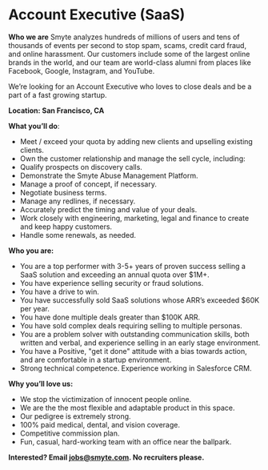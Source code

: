 # Account Executive (SaaS)


**Who we are**
Smyte analyzes hundreds of millions of users and tens of thousands of events per second to stop spam, scams, credit card fraud, and online harassment. Our customers include some of the largest online brands in the world, and our team are world-class alumni from places like Facebook, Google, Instagram, and YouTube.

We’re looking for an Account Executive who loves to close deals and be a part of a fast growing startup. 

**Location: San Francisco, CA**


**What you’ll do**:

* Meet / exceed your quota by adding new clients and upselling existing clients.
* Own the customer relationship and manage the sell cycle, including:
* Qualify prospects on discovery calls.
* Demonstrate the Smyte Abuse Management Platform.
* Manage a proof of concept, if necessary.
* Negotiate business terms.
* Manage any redlines, if necessary.
* Accurately predict the timing and value of your deals.
* Work closely with engineering, marketing, legal and finance to create and keep happy customers.
* Handle some renewals, as needed.

**Who you are:**

* You are a top performer with 3-5+ years of proven success selling a SaaS solution and exceeding an annual quota over $1M+.
* You have experience selling security or fraud solutions.
* You have a drive to win.
* You have successfully sold SaaS solutions whose ARR’s exceeded $60K per year.
* You have done multiple deals greater than $100K ARR.
* You have sold complex deals requiring selling to multiple personas.
* You are a problem solver with outstanding communication skills, both written and verbal, and experience selling in an early stage environment.
* You have a  Positive, "get it done" attitude with a bias towards action, and are comfortable in a startup environment.
* Strong technical competence. Experience working in Salesforce CRM.


**Why you’ll love us:**

* We stop the victimization of innocent people online.
* We are the the most flexible and adaptable  product in this space.
* Our pedigree is extremely strong.
* 100% paid medical, dental, and vision coverage.
* Competitive commission plan. 
* Fun, casual, hard-working team with an office near the ballpark.


**Interested? Email jobs@smyte.com. No recruiters please.**
